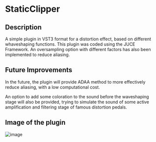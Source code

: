 # StaticClipper

## Description 
A simple plugin in VST3 format for a distortion effect, based on different whaveshaping functions. 
This plugin was coded using the JUCE Framework.
An oversampling option with different factors has also been implemented to reduce aliasing. 

## Future Improvements  
In the future, the plugin will provide ADAA method to more effectively reduce aliasing, with a low computational cost.

An option to add some coloration to the sound before the waveshaping stage will also be provided, trying to simulate the sound of some active amplification and filtering stage of famous distortion pedals.

## Image of the plugin
![image](https://user-images.githubusercontent.com/72158380/229355801-d57b6a67-2798-4363-b4b6-6eb65bfe22ea.png)
